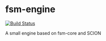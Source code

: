 # fsm-engine
[![Build Status](https://travis-ci.org/moraispgsi/fsm-engine.svg?branch=master)](https://travis-ci.org/moraispgsi/fsm-engine)

A small engine based on fsm-core and SCION
